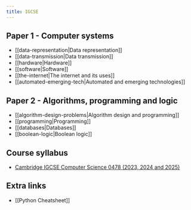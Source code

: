 ```yaml
---
title: IGCSE
---
```


## Paper 1 - Computer systems

- [[data-representation|Data representation]]
- [[data-transmission|Data transmission]]
- [[hardware|Hardware]]
- [[software|Software]]
- [[the-internet|The internet and its uses]]
- [[automated-emerging-tech|Automated and emerging technologies]]

## Paper 2 - Algorithms, programming and logic

- [[algorithm-design-problems|Algorithm design and programming]]
- [[programming|Programming]]
- [[databases|Databases]]
- [[boolean-logic|Boolean logic]]

## Course syllabus

- [Cambridge IGCSE Computer Science 0478 (2023, 2024 and 2025)](/assets/pdf/IGCSE%20Computer%20Science%20Syllabus.pdf)

## Extra links

- [[Python Cheatsheet]]